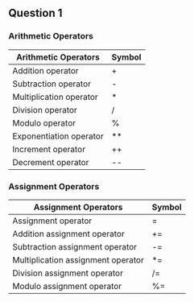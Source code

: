 ## Question 1

### Arithmetic Operators

| Arithmetic Operators    | Symbol |
| ----------------------- | ------ |
| Addition operator       | +      |
| Subtraction operator    | -      |
| Multiplication operator | \*     |
| Division operator       | /      |
| Modulo operator         | %      |
| Exponentiation operator | \*\*   |
| Increment operator      | ++     |
| Decrement operator      | --     |

### Assignment Operators

| Assignment Operators               | Symbol |
| ---------------------------------- | ------ |
| Assignment operator                | =      |
| Addition assignment operator       | +=     |
| Subtraction assignment operator    | -=     |
| Multiplication assignment operator | \*=    |
| Division assignment operator       | /=     |
| Modulo assignment operator         | %=     |
